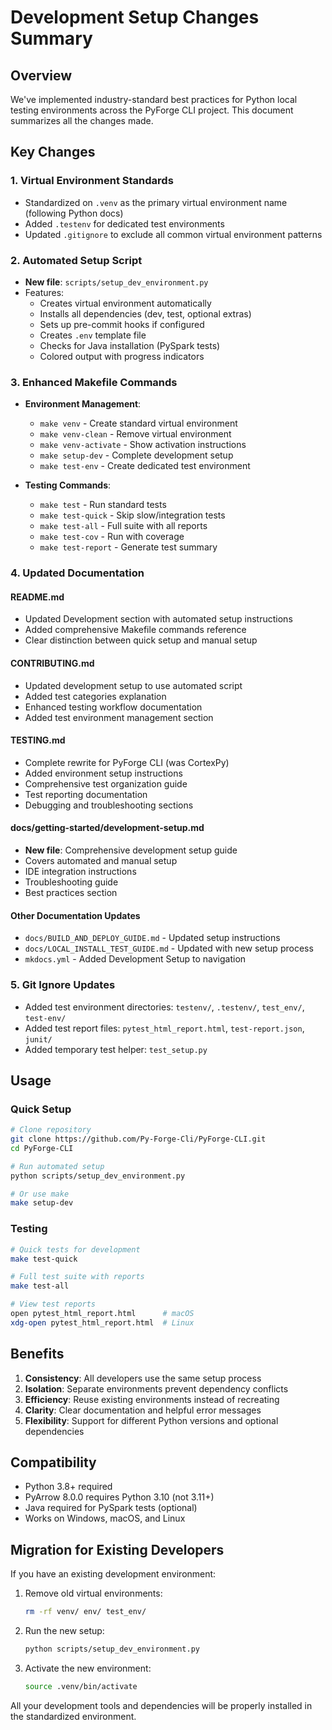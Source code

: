 # Development Setup Changes Summary

## Overview

We've implemented industry-standard best practices for Python local testing environments across the PyForge CLI project. This document summarizes all the changes made.

## Key Changes

### 1. Virtual Environment Standards
- Standardized on `.venv` as the primary virtual environment name (following Python docs)
- Added `.testenv` for dedicated test environments
- Updated `.gitignore` to exclude all common virtual environment patterns

### 2. Automated Setup Script
- **New file**: `scripts/setup_dev_environment.py`
- Features:
  - Creates virtual environment automatically
  - Installs all dependencies (dev, test, optional extras)
  - Sets up pre-commit hooks if configured
  - Creates `.env` template file
  - Checks for Java installation (PySpark tests)
  - Colored output with progress indicators

### 3. Enhanced Makefile Commands
- **Environment Management**:
  - `make venv` - Create standard virtual environment
  - `make venv-clean` - Remove virtual environment
  - `make venv-activate` - Show activation instructions
  - `make setup-dev` - Complete development setup
  - `make test-env` - Create dedicated test environment

- **Testing Commands**:
  - `make test` - Run standard tests
  - `make test-quick` - Skip slow/integration tests
  - `make test-all` - Full suite with all reports
  - `make test-cov` - Run with coverage
  - `make test-report` - Generate test summary

### 4. Updated Documentation

#### README.md
- Updated Development section with automated setup instructions
- Added comprehensive Makefile commands reference
- Clear distinction between quick setup and manual setup

#### CONTRIBUTING.md
- Updated development setup to use automated script
- Added test categories explanation
- Enhanced testing workflow documentation
- Added test environment management section

#### TESTING.md
- Complete rewrite for PyForge CLI (was CortexPy)
- Added environment setup instructions
- Comprehensive test organization guide
- Test reporting documentation
- Debugging and troubleshooting sections

#### docs/getting-started/development-setup.md
- **New file**: Comprehensive development setup guide
- Covers automated and manual setup
- IDE integration instructions
- Troubleshooting guide
- Best practices section

#### Other Documentation Updates
- `docs/BUILD_AND_DEPLOY_GUIDE.md` - Updated setup instructions
- `docs/LOCAL_INSTALL_TEST_GUIDE.md` - Updated with new setup process
- `mkdocs.yml` - Added Development Setup to navigation

### 5. Git Ignore Updates
- Added test environment directories: `testenv/`, `.testenv/`, `test_env/`, `test-env/`
- Added test report files: `pytest_html_report.html`, `test-report.json`, `junit/`
- Added temporary test helper: `test_setup.py`

## Usage

### Quick Setup
```bash
# Clone repository
git clone https://github.com/Py-Forge-Cli/PyForge-CLI.git
cd PyForge-CLI

# Run automated setup
python scripts/setup_dev_environment.py

# Or use make
make setup-dev
```

### Testing
```bash
# Quick tests for development
make test-quick

# Full test suite with reports
make test-all

# View test reports
open pytest_html_report.html      # macOS
xdg-open pytest_html_report.html  # Linux
```

## Benefits

1. **Consistency**: All developers use the same setup process
2. **Isolation**: Separate environments prevent dependency conflicts  
3. **Efficiency**: Reuse existing environments instead of recreating
4. **Clarity**: Clear documentation and helpful error messages
5. **Flexibility**: Support for different Python versions and optional dependencies

## Compatibility

- Python 3.8+ required
- PyArrow 8.0.0 requires Python 3.10 (not 3.11+)
- Java required for PySpark tests (optional)
- Works on Windows, macOS, and Linux

## Migration for Existing Developers

If you have an existing development environment:

1. Remove old virtual environments:
   ```bash
   rm -rf venv/ env/ test_env/
   ```

2. Run the new setup:
   ```bash
   python scripts/setup_dev_environment.py
   ```

3. Activate the new environment:
   ```bash
   source .venv/bin/activate
   ```

All your development tools and dependencies will be properly installed in the standardized environment.